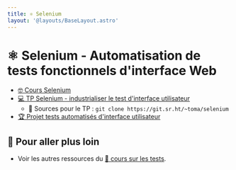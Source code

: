 ```yaml
---
title: ⚛️ Selenium
layout: '@layouts/BaseLayout.astro'
---
```


# ⚛️ Selenium - Automatisation de tests fonctionnels d'interface Web

- [🤓 Cours Selenium](/selenium/cours)
- [💻 TP Selenium - industrialiser le test d'interface utilisateur](/selenium/tp)
  -   Sources pour le TP : `git clone https://git.sr.ht/~toma/selenium`
- [🏆 Projet tests automatisés d'interface utilisateur](/selenium/projet)

## 🚀 Pour aller plus loin

- Voir les autres ressources du [🧪 cours sur les tests](/tests).

